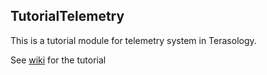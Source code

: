 TutorialTelemetry
-----------------

This is a tutorial module for telemetry system in Terasology.

See [wiki](https://github.com/Terasology/TutorialTelemetry/wiki) for the tutorial